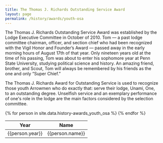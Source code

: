 ```yaml
---
title: The Thomas J. Richards Outstanding Service Award
layout: page
permalink: /history/awards/youth-osa
---
```

The Thomas J. Richards Outstanding Service Award was established by the Lodge Executive Committee in October of 2010. Tom — a past lodge committee chairman, officer, and section chief who had been recognized with the Vigil Honor and Founder’s Award — passed away in the early morning hours of August 17th of that year. Only nineteen years old at the time of his passing, Tom was about to enter his sophomore year at Penn State University, studying political science and history. An amazing friend, brother, and Scout, Tom will always be remembered by his friends as the one and only “Super Chief.”

The Thomas J. Richards Award for Outstanding Service is used to recognize those youth Arrowmen who do exactly that: serve their lodge, Unami, One, to an outstanding degree. Unselfish service and an exemplary performance of one's role in the lodge are the main factors considered by the selection committee.

<table class="table table-striped my-3 ">
  <thead>
    <tr>
      <th scope="col">Year</th>
      <th scope="col">Name</th>
    </tr>
  </thead>
  <tbody>
    {% for person in site.data.history-awards_youth_osa %}
      <tr>
        <td>{{person.year}}</td>
        <td>{{person.name}}</td>
      </tr>
    {% endfor %}
  </tbody>
</table>
